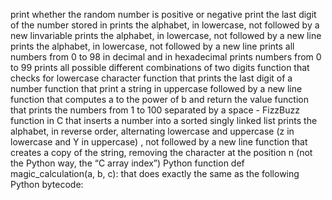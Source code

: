 print whether the random number is positive or negative
print the last digit of the number stored in prints the alphabet, in lowercase, not followed by a new linvariable
prints the alphabet, in lowercase, not followed by a new line
prints the alphabet, in lowercase, not followed by a new line
prints all numbers from 0 to 98 in decimal and in hexadecimal
prints numbers from 0 to 99
prints all possible different combinations of two digits
function that checks for lowercase character
function that prints the last digit of a number
function that print a string in uppercase followed by a new line
function that computes a to the power of b and return the value
function that prints the numbers from 1 to 100 separated by a space - FizzBuzz
function in C that inserts a number into a sorted singly linked list
prints the alphabet, in reverse order, alternating lowercase and uppercase (z in lowercase and Y in uppercase) , not followed by a new line
function that creates a copy of the string, removing the character at the position n (not the Python way, the “C array index”)
Python function def magic_calculation(a, b, c): that does exactly the same as the following Python bytecode:
